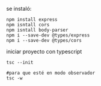 se instaló:

```
npm install express
npm isntall cors
npm isntall body-parser
npm i --save-dev @types/express
npm i --save-dev @types/cors
```

iniciar proyecto con typescript

```
tsc --init

#para que esté en modo observador
tsc -w
```
